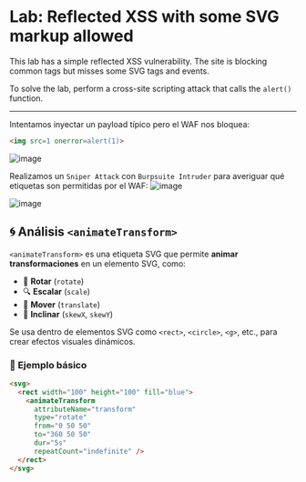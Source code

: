 # Lab: Reflected XSS with some SVG markup allowed

This lab has a simple reflected XSS vulnerability. The site is blocking common tags but misses some SVG tags and events.

To solve the lab, perform a cross-site scripting attack that calls the `alert()` function.

---

Intentamos inyectar un payload típico pero el WAF nos bloquea:
```html
<img src=1 onerror=alert(1)>
```
![image](https://github.com/user-attachments/assets/f90767f5-53f2-48fb-88fd-4fd7a54b04e9)

Realizamos un `Sniper Attack` con `Burpsuite Intruder` para averiguar qué etiquetas son permitidas por el WAF:
![image](https://github.com/user-attachments/assets/5ef5442b-df2c-4d8d-85f3-515c20729ed4)

![image](https://github.com/user-attachments/assets/5a72489f-0666-40ad-b393-78140b4a6381)

## 🌀 Análisis `<animateTransform>`

`<animateTransform>` es una etiqueta SVG que permite **animar transformaciones** en un elemento SVG, como:

- 🔄 **Rotar** (`rotate`)
- 🔍 **Escalar** (`scale`)
- 🧭 **Mover** (`translate`)
- 📐 **Inclinar** (`skewX`, `skewY`)

Se usa dentro de elementos SVG como `<rect>`, `<circle>`, `<g>`, etc., para crear efectos visuales dinámicos.

### 🧪 Ejemplo básico

```html
<svg>
  <rect width="100" height="100" fill="blue">
    <animateTransform 
      attributeName="transform"
      type="rotate"
      from="0 50 50"
      to="360 50 50"
      dur="5s"
      repeatCount="indefinite" />
  </rect>
</svg>
```




